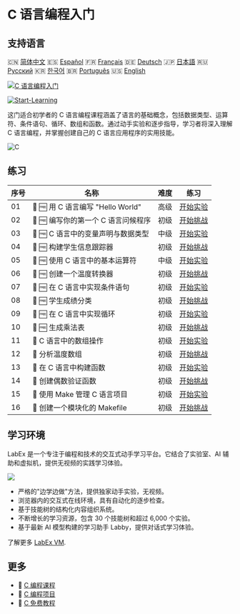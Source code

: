 # C 语言编程入门

## 支持语言

🇨🇳 [简体中文](README_zh.md) 🇪🇸 [Español](README_es.md) 🇫🇷 [Français](README_fr.md) 🇩🇪 [Deutsch](README_de.md) 🇯🇵 [日本語](README_ja.md) 🇷🇺 [Русский](README_ru.md) 🇰🇷 [한국어](README_ko.md) 🇧🇷 [Português](README_pt.md) 🇺🇸 [English](README.md) 

[![C 语言编程入门](https://cover-creator.labex.io/c-programming-for-beginners.png?lang=zh)](https://labex.io/zh/courses/c-programming-for-beginners)

[![Start-Learning](https://img.shields.io/badge/Start-Learning-whitesmoke?style=for-the-badge)](https://labex.io/zh/courses/c-programming-for-beginners)

这门适合初学者的 C 语言编程课程涵盖了语言的基础概念，包括数据类型、运算符、条件语句、循环、数组和函数。通过动手实验和逐步指导，学习者将深入理解 C 语言编程，并掌握创建自己的 C 语言应用程序的实用技能。

![C](https://img.shields.io/badge/C-whitesmoke?style=for-the-badge&logo=c)


## 练习

|   序号 | 名称                                | 难度   | 练习                                                                                                                |
|--------|-------------------------------------|--------|---------------------------------------------------------------------------------------------------------------------|
|     01 | 📖 🆓 用 C 语言编写 "Hello World"   | 高级   | <a target='_blank' href='https://labex.io/zh/tutorials/c-create-hello-world-in-c-438286'>开始实验</a>               |
|     02 | 🎯 🆓 编写你的第一个 C 语言问候程序 | 初级   | <a target='_blank' href='https://labex.io/zh/tutorials/c-craft-your-first-c-greeting-438337'>开始挑战</a>           |
|     03 | 📖 🆓 C 语言中的变量声明与数据类型  | 中级   | <a target='_blank' href='https://labex.io/zh/tutorials/c-declare-variables-and-data-types-in-c-438287'>开始实验</a> |
|     04 | 🎯 🆓 构建学生信息跟踪器            | 初级   | <a target='_blank' href='https://labex.io/zh/tutorials/c-build-student-information-tracker-438353'>开始挑战</a>     |
|     05 | 📖 🆓 使用 C 语言中的基本运算符     | 中级   | <a target='_blank' href='https://labex.io/zh/tutorials/c-use-basic-operators-in-c-438288'>开始实验</a>              |
|     06 | 🎯 🆓 创建一个温度转换器            | 初级   | <a target='_blank' href='https://labex.io/zh/tutorials/c-create-a-temperature-converter-438383'>开始挑战</a>        |
|     07 | 📖 🆓 在 C 语言中实现条件语句       | 初级   | <a target='_blank' href='https://labex.io/zh/tutorials/c-implement-conditionals-in-c-438331'>开始实验</a>           |
|     08 | 🎯 🆓 学生成绩分类                  | 初级   | <a target='_blank' href='https://labex.io/zh/tutorials/c-classify-student-grades-438387'>开始挑战</a>               |
|     09 | 📖 🆓 在 C 语言中实现循环           | 初级   | <a target='_blank' href='https://labex.io/zh/tutorials/c-implement-loops-in-c-438332'>开始实验</a>                  |
|     10 | 🎯 🆓 生成乘法表                    | 初级   | <a target='_blank' href='https://labex.io/zh/tutorials/c-generate-multiplication-tables-438391'>开始挑战</a>        |
|     11 | 📖  C 语言中的数组操作              | 初级   | <a target='_blank' href='https://labex.io/zh/tutorials/c-handle-arrays-in-c-438330'>开始实验</a>                    |
|     12 | 🎯  分析温度数组                    | 初级   | <a target='_blank' href='https://labex.io/zh/tutorials/c-analyze-temperature-array-438390'>开始挑战</a>             |
|     13 | 📖  在 C 语言中构建函数             | 初级   | <a target='_blank' href='https://labex.io/zh/tutorials/c-build-functions-in-c-438329'>开始实验</a>                  |
|     14 | 🎯  创建偶数验证函数                | 初级   | <a target='_blank' href='https://labex.io/zh/tutorials/c-create-even-number-validator-function-438393'>开始挑战</a> |
|     15 | 📖  使用 Make 管理 C 语言项目       | 初级   | <a target='_blank' href='https://labex.io/zh/tutorials/c-manage-projects-with-make-in-c-438333'>开始实验</a>        |
|     16 | 🎯  创建一个模块化的 Makefile       | 初级   | <a target='_blank' href='https://labex.io/zh/tutorials/c-create-a-modular-makefile-438425'>开始挑战</a>             |

## 学习环境

LabEx 是一个专注于编程和技术的交互式动手学习平台。它结合了实验室、AI 辅助和虚拟机，提供无视频的实践学习体验。

![](https://tutorial-screenshot.getvm.io/images/vm-1725247253.png)

- 严格的"边学边做"方法，提供独家动手实验，无视频。
- 浏览器内的交互式在线环境，具有自动化的逐步检查。
- 基于技能树的结构化内容组织系统。
- 不断增长的学习资源，包含 30 个技能树和超过 6,000 个实验。
- 基于最新 AI 模型构建的学习助手 Labby，提供对话式学习体验。

了解更多 [LabEx VM](https://support.labex.io/using-labex/virtual-machine).

## 更多

- 🔗 [C 编程课程](https://github.com/labex-labs/awesome-programming-courses)
- 🔗 [C 编程项目](https://github.com/labex-labs/awesome-programming-projects)
- 🔗 [C 免费教程](https://github.com/labex-labs/c-free-tutorials)

